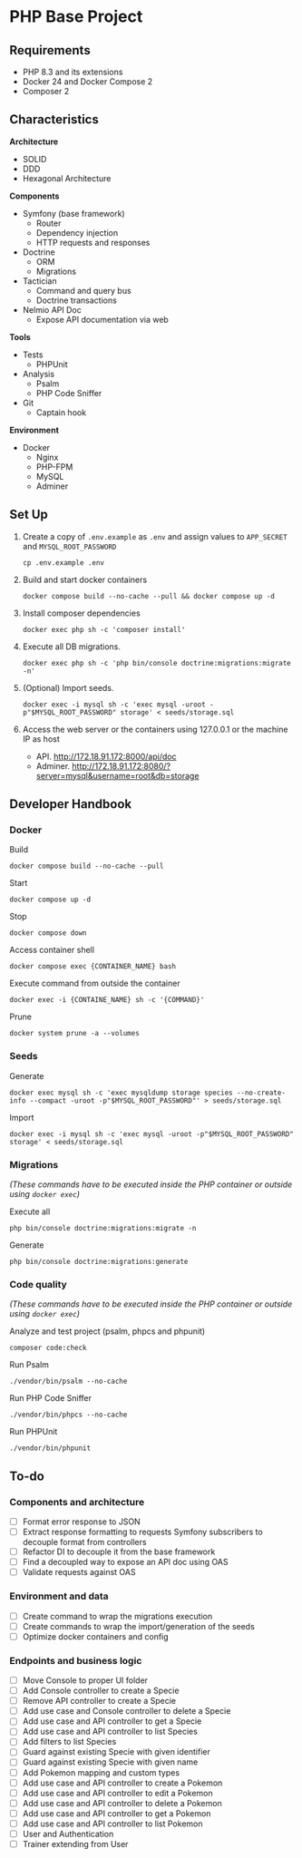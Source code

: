 PHP Base Project
===

## Requirements

- PHP 8.3 and its extensions
- Docker 24 and Docker Compose 2
- Composer 2

## Characteristics

**Architecture**
- SOLID
- DDD
- Hexagonal Architecture

**Components**
- Symfony (base framework)
  - Router
  - Dependency injection
  - HTTP requests and responses
- Doctrine
  - ORM
  - Migrations
- Tactician
  - Command and query bus
  - Doctrine transactions
- Nelmio API Doc
  - Expose API documentation via web

**Tools**
- Tests
  - PHPUnit
- Analysis
  - Psalm
  - PHP Code Sniffer
- Git
  - Captain hook

**Environment**
- Docker
  - Nginx
  - PHP-FPM
  - MySQL
  - Adminer

## Set Up

1. Create a copy of `.env.example` as `.env` and assign values to `APP_SECRET` and `MYSQL_ROOT_PASSWORD`
    ```shell
    cp .env.example .env
    ```

2. Build and start docker containers
    ```shell
    docker compose build --no-cache --pull && docker compose up -d
    ```

3. Install composer dependencies
    ```shell
    docker exec php sh -c 'composer install'
    ```

4. Execute all DB migrations.
    ```shell
    docker exec php sh -c 'php bin/console doctrine:migrations:migrate -n'
    ```

5. (Optional) Import seeds.
    ```shell
    docker exec -i mysql sh -c 'exec mysql -uroot -p"$MYSQL_ROOT_PASSWORD" storage' < seeds/storage.sql
    ```
   
6. Access the web server or the containers using 127.0.0.1 or the machine IP as host
    - API. http://172.18.91.172:8000/api/doc
    - Adminer. http://172.18.91.172:8080/?server=mysql&username=root&db=storage

## Developer Handbook

### Docker

Build
```shell
docker compose build --no-cache --pull
```

Start
```shell
docker compose up -d
```

Stop
```shell
docker compose down
```

Access container shell
```shell
docker compose exec {CONTAINER_NAME} bash
```

Execute command from outside the container
```shell
docker exec -i {CONTAINE_NAME} sh -c '{COMMAND}'
```

Prune
```shell
docker system prune -a --volumes
```

### Seeds

Generate
```shell
docker exec mysql sh -c 'exec mysqldump storage species --no-create-info --compact -uroot -p"$MYSQL_ROOT_PASSWORD"' > seeds/storage.sql
```

Import
```shell
docker exec -i mysql sh -c 'exec mysql -uroot -p"$MYSQL_ROOT_PASSWORD" storage' < seeds/storage.sql
```

### Migrations

_(These commands have to be executed inside the PHP container or outside using `docker exec`)_

Execute all
```shell
php bin/console doctrine:migrations:migrate -n
```

Generate
```shell
php bin/console doctrine:migrations:generate
```

### Code quality

_(These commands have to be executed inside the PHP container or outside using `docker exec`)_

Analyze and test project (psalm, phpcs and phpunit)
```shell
composer code:check
```

Run Psalm
```shell
./vendor/bin/psalm --no-cache
```

Run PHP Code Sniffer
```shell
./vendor/bin/phpcs --no-cache
```

Run PHPUnit
```shell
./vendor/bin/phpunit
```

## To-do

### Components and architecture
* [ ] Format error response to JSON
* [ ] Extract response formatting to requests Symfony subscribers to decouple format from controllers
* [ ] Refactor DI to decouple it from the base framework
* [ ] Find a decoupled way to expose an API doc using OAS
* [ ] Validate requests against OAS

### Environment and data
* [ ] Create command to wrap the migrations execution
* [ ] Create commands to wrap the import/generation of the seeds
* [ ] Optimize docker containers and config

### Endpoints and business logic
* [ ] Move Console to proper UI folder
* [ ] Add Console controller to create a Specie
* [ ] Remove API controller to create a Specie
* [ ] Add use case and Console controller to delete a Specie
* [ ] Add use case and API controller to get a Specie
* [ ] Add use case and API controller to list Species
* [ ] Add filters to list Species
* [ ] Guard against existing Specie with given identifier
* [ ] Guard against existing Specie with given name
* [ ] Add Pokemon mapping and custom types
* [ ] Add use case and API controller to create a Pokemon
* [ ] Add use case and API controller to edit a Pokemon
* [ ] Add use case and API controller to delete a Pokemon
* [ ] Add use case and API controller to get a Pokemon
* [ ] Add use case and API controller to list Pokemon
* [ ] User and Authentication
* [ ] Trainer extending from User
